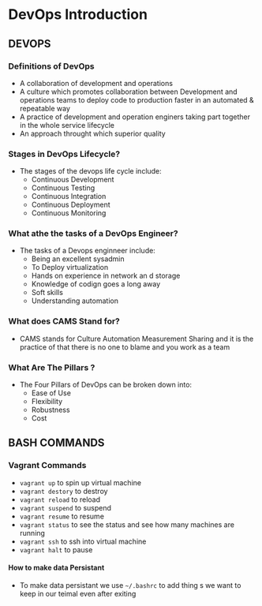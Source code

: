 # DevOps Introduction 

## DEVOPS
### Definitions of DevOps
- A collaboration of development and operations
- A culture which promotes collaboration between Development and operations teams to deploy code to production faster in an automated & repeatable way
- A practice of development and operation enginers taking part together in the whole service lifecycle
- An approach throught which superior quality

### Stages in DevOps Lifecycle?
- The stages of the devops life cycle include:
	- Continuous Development
	- Continuous Testing 
	- Continuous Integration
	- Continuous Deployment 
	- Continuous Monitoring   
### What athe the tasks of a DevOps Engineer?
- The tasks of a Devops enginneer include:
	- Being an excellent sysadmin
	- To Deploy virtualization
	- Hands on experience in network an d storage
	- Knowledge of codign goes a long away
	- Soft skills
	- Understanding automation
### What does CAMS Stand for?
- CAMS stands for Culture Automation Measurement Sharing and it is the practice of that there is no one to blame and you work as a team
### What Are The Pillars ?
- The Four Pillars of DevOps can be broken down into:
	- Ease of Use
	- Flexibility
	- Robustness
	- Cost

## BASH COMMANDS
### Vagrant Commands
- `vagrant up` to spin up virtual machine
- `vagrant destory` to destroy
- `vagrant reload` to reload
- `vagrant suspend` to suspend
- `vagrant resume` to resume
- `vagrant status` to see the status and see how many machines are running 
- `vagrant ssh` to ssh into virtual machine 
- `vagrant halt` to pause

#### How to make data Persistant 
- To make data persistant we use `~/.bashrc` to add thing s we want to keep in our teimal even after exiting

